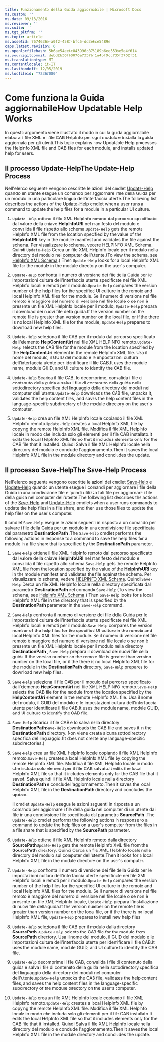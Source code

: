 ```yaml
---
title: Funzionamento della Guida aggiornabile | Microsoft Docs
ms.custom: ''
ms.date: 09/13/2016
ms.reviewer: ''
ms.suite: ''
ms.tgt_pltfrm: ''
ms.topic: article
ms.assetid: 7674636e-a0f2-4587-bfc5-dd3e6ce5489e
caps.latest.revision: 6
ms.openlocfilehash: 5b6ae54ee6c843996c875189b6ee553be5e4f614
ms.sourcegitcommit: debd2b38fb8070a7357bf1a4bf9cc736f3702f31
ms.translationtype: MT
ms.contentlocale: it-IT
ms.lasthandoff: 12/05/2019
ms.locfileid: "72367080"
---
```

# <a name="how-updatable-help-works"></a><span data-ttu-id="e6cf5-102">Come funziona la Guida aggiornabile</span><span class="sxs-lookup"><span data-stu-id="e6cf5-102">How Updatable Help Works</span></span>

<span data-ttu-id="e6cf5-103">In questo argomento viene illustrato il modo in cui la guida aggiornabile elabora il file XML e i file CAB HelpInfo per ogni modulo e installa la guida aggiornata per gli utenti.</span><span class="sxs-lookup"><span data-stu-id="e6cf5-103">This topic explains how Updatable Help processes the HelpInfo XML file and CAB files for each module, and installs updated help for users.</span></span>

## <a name="the-update-help-process"></a><span data-ttu-id="e6cf5-104">Il processo Update-Help</span><span class="sxs-lookup"><span data-stu-id="e6cf5-104">The Update-Help Process</span></span>

<span data-ttu-id="e6cf5-105">Nell'elenco seguente vengono descritte le azioni del cmdlet [Update-Help](/powershell/module/Microsoft.PowerShell.Core/Update-Help) quando un utente esegue un comando per aggiornare i file della Guida per un modulo in una particolare lingua dell'interfaccia utente.</span><span class="sxs-lookup"><span data-stu-id="e6cf5-105">The following list describes the actions of the [Update-Help](/powershell/module/Microsoft.PowerShell.Core/Update-Help) cmdlet when a user runs a command to update the help files for a module in a particular UI culture.</span></span>

1. <span data-ttu-id="e6cf5-106">`Update-Help` ottiene il file XML HelpInfo remoto dal percorso specificato dal valore della chiave **HelpInfoURI** nel manifesto del modulo e convalida il file rispetto allo schema.</span><span class="sxs-lookup"><span data-stu-id="e6cf5-106">`Update-Help` gets the remote HelpInfo XML file from the location specified by the value of the **HelpInfoURI** key in the module manifest and validates the file against the schema.</span></span> <span data-ttu-id="e6cf5-107">Per visualizzare lo schema, vedere [HELPINFO XML Schema](./helpinfo-xml-schema.md). Quindi `Update-Help` Cerca un file XML HelpInfo locale per il modulo nella directory del modulo nel computer dell'utente.</span><span class="sxs-lookup"><span data-stu-id="e6cf5-107">(To view the schema, see [HelpInfo XML Schema](./helpinfo-xml-schema.md).) Then `Update-Help` looks for a local HelpInfo XML file for the module in the module directory on the user's computer.</span></span>

2. <span data-ttu-id="e6cf5-108">`Update-Help` confronta il numero di versione dei file della Guida per le impostazioni cultura dell'interfaccia utente specificate nei file XML HelpInfo locali e remoti per il modulo.</span><span class="sxs-lookup"><span data-stu-id="e6cf5-108">`Update-Help` compares the version number of the help files for the specified UI culture in the remote and local HelpInfo XML files for the module.</span></span> <span data-ttu-id="e6cf5-109">Se il numero di versione nel file remoto è maggiore del numero di versione nel file locale o se non è presente un file XML HelpInfo locale per il modulo, `Update-Help` prepara il download dei nuovi file della guida.</span><span class="sxs-lookup"><span data-stu-id="e6cf5-109">If the version number on the remote file is greater than version number on the local file, or if the there is no local HelpInfo XML file for the module, `Update-Help` prepares to download new help files.</span></span>

3. <span data-ttu-id="e6cf5-110">`Update-Help` seleziona il file CAB per il modulo dal percorso specificato dall'elemento **HelpContentUri** nel file XML HELPINFO remoto.</span><span class="sxs-lookup"><span data-stu-id="e6cf5-110">`Update-Help` selects the CAB file for the module from the location specified by the **HelpContentUri** element in the remote HelpInfo XML file.</span></span> <span data-ttu-id="e6cf5-111">Usa il nome del modulo, il GUID del modulo e le impostazioni cultura dell'interfaccia utente per identificare il file CAB.</span><span class="sxs-lookup"><span data-stu-id="e6cf5-111">It uses the module name, module GUID, and UI culture to identify the CAB file.</span></span>

4. <span data-ttu-id="e6cf5-112">`Update-Help` Scarica il file CAB, lo decomprime, convalida i file di contenuto della guida e salva i file di contenuto della guida nella sottodirectory specifica del linguaggio della directory dei moduli nel computer dell'utente.</span><span class="sxs-lookup"><span data-stu-id="e6cf5-112">`Update-Help` downloads the CAB file, unpacks it, validates the help content files, and saves the help content files in the language-specific subdirectory of the module directory on the user's computer.</span></span>

5. <span data-ttu-id="e6cf5-113">`Update-Help` crea un file XML HelpInfo locale copiando il file XML HelpInfo remoto.</span><span class="sxs-lookup"><span data-stu-id="e6cf5-113">`Update-Help` creates a local HelpInfo XML file by copying the remote HelpInfo XML file.</span></span> <span data-ttu-id="e6cf5-114">Modifica il file XML HelpInfo locale in modo che includa solo gli elementi per il file CAB installato.</span><span class="sxs-lookup"><span data-stu-id="e6cf5-114">It edits the local HelpInfo XML file so that it includes elements only for the CAB file that it installed.</span></span> <span data-ttu-id="e6cf5-115">Quindi Salva il file XML HelpInfo locale nella directory del modulo e conclude l'aggiornamento.</span><span class="sxs-lookup"><span data-stu-id="e6cf5-115">Then it saves the local HelpInfo XML file in the module directory and concludes the update.</span></span>

## <a name="the-save-help-process"></a><span data-ttu-id="e6cf5-116">Il processo Save-Help</span><span class="sxs-lookup"><span data-stu-id="e6cf5-116">The Save-Help Process</span></span>

<span data-ttu-id="e6cf5-117">Nell'elenco seguente vengono descritte le azioni dei cmdlet [Save-Help](/powershell/module/Microsoft.PowerShell.Core/Save-Help) e [Update-Help](/powershell/module/Microsoft.PowerShell.Core/Update-Help) quando un utente esegue i comandi per aggiornare i file della Guida in una condivisione file e quindi utilizza tali file per aggiornare i file della guida nel computer dell'utente.</span><span class="sxs-lookup"><span data-stu-id="e6cf5-117">The following list describes the actions of the [Save-Help](/powershell/module/Microsoft.PowerShell.Core/Save-Help) and [Update-Help](/powershell/module/Microsoft.PowerShell.Core/Update-Help) cmdlets when a user runs commands to update the help files in a file share, and then use those files to update the help files on the user's computer.</span></span>

<span data-ttu-id="e6cf5-118">Il cmdlet `Save-Help` esegue le azioni seguenti in risposta a un comando per salvare i file della Guida per un modulo in una condivisione file specificata dal parametro **DestinationPath** .</span><span class="sxs-lookup"><span data-stu-id="e6cf5-118">The `Save-Help` cmdlet performs the following actions in response to a command to save the help files for a module in a file share that is specified by the **DestinationPath** parameter.</span></span>

1. <span data-ttu-id="e6cf5-119">`Save-Help` ottiene il file XML HelpInfo remoto dal percorso specificato dal valore della chiave **HelpInfoURI** nel manifesto del modulo e convalida il file rispetto allo schema.</span><span class="sxs-lookup"><span data-stu-id="e6cf5-119">`Save-Help` gets  the remote HelpInfo XML file from the location specified by the value of the **HelpInfoURI** key in the module manifest and validates the file against the schema.</span></span> <span data-ttu-id="e6cf5-120">Per visualizzare lo schema, vedere [HELPINFO XML Schema](./helpinfo-xml-schema.md). Quindi `Save-Help` Cerca un file XML HelpInfo locale nella directory specificata dal parametro **DestinationPath** nel comando `Save-Help`.</span><span class="sxs-lookup"><span data-stu-id="e6cf5-120">(To view the schema, see [HelpInfo XML Schema](./helpinfo-xml-schema.md).) Then `Save-Help` looks for a local HelpInfo XML file in the directory that is specified by the **DestinationPath** parameter in the `Save-Help` command.</span></span>

2. <span data-ttu-id="e6cf5-121">`Save-Help` confronta il numero di versione dei file della Guida per le impostazioni cultura dell'interfaccia utente specificate nei file XML HelpInfo locali e remoti per il modulo.</span><span class="sxs-lookup"><span data-stu-id="e6cf5-121">`Save-Help` compares the version number of the help files for the specified UI culture in the remote and local HelpInfo XML files for the module.</span></span> <span data-ttu-id="e6cf5-122">Se il numero di versione nel file remoto è maggiore del numero di versione nel file locale o se non è presente un file XML HelpInfo locale per il modulo nella directory **DestinationPath** , `Save-Help` prepara il download dei nuovi file della guida.</span><span class="sxs-lookup"><span data-stu-id="e6cf5-122">If the version number on the remote file is greater than version number on the local file, or if the there is no local HelpInfo XML file for the module in the **DestinationPath** directory, `Save-Help` prepares to download new help files.</span></span>

3. <span data-ttu-id="e6cf5-123">`Save-Help` seleziona il file CAB per il modulo dal percorso specificato dall'elemento **HelpContentUri** nel file XML HELPINFO remoto.</span><span class="sxs-lookup"><span data-stu-id="e6cf5-123">`Save-Help` selects the CAB file for the module from the location specified by the **HelpContentUri** element in the remote HelpInfo XML file.</span></span> <span data-ttu-id="e6cf5-124">Usa il nome del modulo, il GUID del modulo e le impostazioni cultura dell'interfaccia utente per identificare il file CAB.</span><span class="sxs-lookup"><span data-stu-id="e6cf5-124">It uses the module name, module GUID, and UI culture to identify the CAB file.</span></span>

4. <span data-ttu-id="e6cf5-125">`Save-Help` Scarica il file CAB e lo salva nella directory **DestinationPath**</span><span class="sxs-lookup"><span data-stu-id="e6cf5-125">`Save-Help` downloads the CAB file and saves it in the **DestinationPath** directory.</span></span> <span data-ttu-id="e6cf5-126">Non viene creata alcuna sottodirectory specifica del linguaggio.</span><span class="sxs-lookup"><span data-stu-id="e6cf5-126">(It does not create any language-specific subdirectories.)</span></span>

5. <span data-ttu-id="e6cf5-127">`Save-Help` crea un file XML HelpInfo locale copiando il file XML HelpInfo remoto.</span><span class="sxs-lookup"><span data-stu-id="e6cf5-127">`Save-Help` creates a local HelpInfo XML file by copying the remote HelpInfo XML file.</span></span> <span data-ttu-id="e6cf5-128">Modifica il file XML HelpInfo locale in modo che includa solo elementi per il file CAB salvato.</span><span class="sxs-lookup"><span data-stu-id="e6cf5-128">It edits the local HelpInfo XML file so that it includes elements only for the CAB file that it saved.</span></span> <span data-ttu-id="e6cf5-129">Salva quindi il file XML HelpInfo locale nella directory **DestinationPath** e conclude l'aggiornamento.</span><span class="sxs-lookup"><span data-stu-id="e6cf5-129">Then it saves the local HelpInfo XML file in the  **DestinationPath** directory and concludes the update.</span></span>

   <span data-ttu-id="e6cf5-130">Il cmdlet `Update-Help` esegue le azioni seguenti in risposta a un comando per aggiornare i file della guida nel computer di un utente dai file in una condivisione file specificata dal parametro **SourcePath** .</span><span class="sxs-lookup"><span data-stu-id="e6cf5-130">The `Update-Help` cmdlet performs the following actions in response to a command to update the help files on a user's computer from the files in a file share that is specified by the **SourcePath** parameter.</span></span>

1. <span data-ttu-id="e6cf5-131">`Update-Help` ottiene il file XML HelpInfo remoto dalla directory **SourcePath**</span><span class="sxs-lookup"><span data-stu-id="e6cf5-131">`Update-Help` gets the remote HelpInfo XML file from the **SourcePath** directory.</span></span> <span data-ttu-id="e6cf5-132">Quindi Cerca un file XML HelpInfo locale nella directory del modulo sul computer dell'utente.</span><span class="sxs-lookup"><span data-stu-id="e6cf5-132">Then it looks for a local HelpInfo XML file in the module directory on the user's computer.</span></span>

2. <span data-ttu-id="e6cf5-133">`Update-Help` confronta il numero di versione dei file della Guida per le impostazioni cultura dell'interfaccia utente specificate nei file XML HelpInfo locali e remoti per il modulo.</span><span class="sxs-lookup"><span data-stu-id="e6cf5-133">`Update-Help` compares the version number of the help files for the specified UI culture in the remote and local HelpInfo XML files for the module.</span></span> <span data-ttu-id="e6cf5-134">Se il numero di versione nel file remoto è maggiore del numero di versione nel file locale o se non è presente un file XML HelpInfo locale, `Update-Help` prepara l'installazione di nuovi file della guida.</span><span class="sxs-lookup"><span data-stu-id="e6cf5-134">If the version number on the remote file is greater than version number on the local file, or if the there is no local HelpInfo XML file, `Update-Help` prepares to install new help files.</span></span>

3. <span data-ttu-id="e6cf5-135">`Update-Help` seleziona il file CAB per il modulo dalla directory **SourcePath** .</span><span class="sxs-lookup"><span data-stu-id="e6cf5-135">`Update-Help` selects the CAB file for the module from **SourcePath** directory.</span></span> <span data-ttu-id="e6cf5-136">Usa il nome del modulo, il GUID del modulo e le impostazioni cultura dell'interfaccia utente per identificare il file CAB.</span><span class="sxs-lookup"><span data-stu-id="e6cf5-136">It uses the module name, module GUID, and UI culture to identify the CAB file.</span></span>

4. <span data-ttu-id="e6cf5-137">`Update-Help` decomprime il file CAB, convalida i file di contenuto della guida e salva i file di contenuto della guida nella sottodirectory specifica del linguaggio della directory dei moduli nel computer dell'utente.</span><span class="sxs-lookup"><span data-stu-id="e6cf5-137">`Update-Help` unpacks the CAB file, validates the help content files, and saves the help content files in the language-specific subdirectory of the module directory on the user's computer.</span></span>

5. <span data-ttu-id="e6cf5-138">`Update-Help` crea un file XML HelpInfo locale copiando il file XML HelpInfo remoto.</span><span class="sxs-lookup"><span data-stu-id="e6cf5-138">`Update-Help` creates a local HelpInfo XML file by copying the remote HelpInfo XML file.</span></span> <span data-ttu-id="e6cf5-139">Modifica il file XML HelpInfo locale in modo che includa solo gli elementi per il file CAB installato.</span><span class="sxs-lookup"><span data-stu-id="e6cf5-139">It edits the local HelpInfo XML file so that it includes elements only for the CAB file that it installed.</span></span> <span data-ttu-id="e6cf5-140">Quindi Salva il file XML HelpInfo locale nella directory del modulo e conclude l'aggiornamento.</span><span class="sxs-lookup"><span data-stu-id="e6cf5-140">Then it saves the local HelpInfo XML file in the module directory and concludes the update.</span></span>